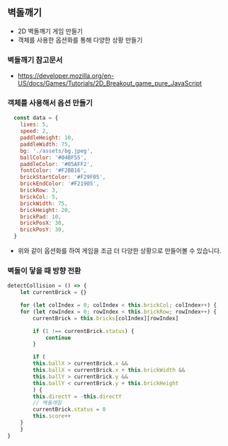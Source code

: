 ## 벽돌깨기

- 2D 벽돌깨기 게임 만들기
- 객체를 사용한 옵션화를 통해 다양한 상황 만들기

### 벽돌깨기 참고문서
- https://developer.mozilla.org/en-US/docs/Games/Tutorials/2D_Breakout_game_pure_JavaScript

### 객체를 사용해서 옵션 만들기
```js
  const data = {
    lives: 5,
    speed: 2,
    paddleHeight: 10,
    paddleWidth: 75,
    bg: './assets/bg.jpeg',
    ballColor: '#04BF55',
    paddleColor: '#05AFF2',
    fontColor: '#F2BB16',
    brickStartColor: '#F29F05',
    brickEndColor: '#F21905',
    brickRow: 3,
    brickCol: 5,
    brickWidth: 75,
    brickHeight: 20,
    brickPad: 10,
    brickPosX: 30,
    brickPosY: 30,
  }
```

- 위와 같이 옵션화를 하여 게임을 조금 더 다양한 상황으로 만들어볼 수 있습니다.

### 벽돌이 닿을 때 방향 전환
```js
detectCollision = () => {
    let currentBrick = {}

    for (let colIndex = 0; colIndex < this.brickCol; colIndex++) {
    for (let rowIndex = 0; rowIndex < this.brickRow; rowIndex++) {
        currentBrick = this.bricks[colIndex][rowIndex]

        if (1 !== currentBrick.status) {
            continue
        }

        if (
        this.ballX > currentBrick.x &&
        this.ballX < currentBrick.x + this.brickWidth &&
        this.ballY > currentBrick.y &&
        this.ballY < currentBrick.y + this.brickHeight
        ) {
        this.directY = -this.directY
        // 벽돌깨짐
        currentBrick.status = 0
        this.score++
    }
    }
}
```